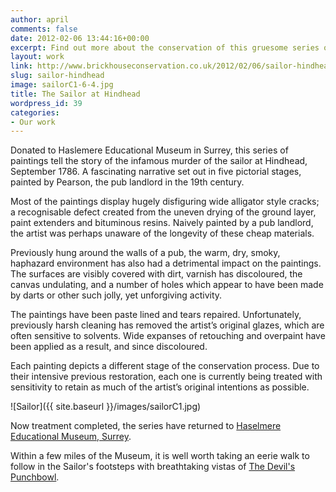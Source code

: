 ```yaml
---
author: april
comments: false
date: 2012-02-06 13:44:16+00:00
excerpt: Find out more about the conservation of this gruesome series of paintings belonging to Haslemere Educational Museum in Surrey.
layout: work
link: http://www.brickhouseconservation.co.uk/2012/02/06/sailor-hindhead/
slug: sailor-hindhead
image: sailorC1-6-4.jpg
title: The Sailor at Hindhead
wordpress_id: 39
categories:
- Our work
---
```


Donated to Haslemere Educational Museum in Surrey, this series of paintings tell the story of the infamous murder of the sailor at Hindhead, September 1786. A fascinating narrative set out in five pictorial stages, painted by Pearson, the pub landlord in the 19th century.

Most of the paintings display hugely disfiguring wide alligator style cracks; a recognisable defect created from the uneven drying of the ground layer, paint extenders and bituminous resins. Naively painted by a pub landlord, the artist was perhaps unaware of the longevity of these cheap materials.

Previously hung around the walls of a pub, the warm, dry, smoky, haphazard environment has also had a detrimental impact on the paintings. The surfaces are visibly covered with dirt, varnish has discoloured, the canvas undulating, and a number of holes which appear to have been made by darts or other such jolly, yet unforgiving activity.

The paintings have been paste lined and tears repaired. Unfortunately, previously harsh cleaning has removed the artist’s original glazes, which are often sensitive to solvents. Wide expanses of retouching and overpaint have been applied as a result, and since discoloured.

Each painting depicts a different stage of the conservation process. Due to their intensive previous restoration, each one is currently being treated with sensitivity to retain as much of the artist’s original intentions as possible.

![Sailor]({{ site.baseurl }}/images/sailorC1.jpg)

Now treatment completed, the series have returned to [Haselmere Educational Museum, Surrey](http://www.haslemeremuseum.co.uk/).

Within a few miles of the Museum, it is well worth taking an eerie walk to follow in the Sailor's footsteps with breathtaking vistas of [The Devil's Punchbowl](http://www.nationaltrust.org.uk/home/item253904/).
